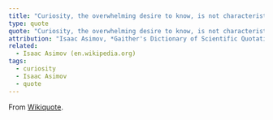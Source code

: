 ```yaml
---
title: "Curiosity, the overwhelming desire to know, is not characteristic of dead matter..."
type: quote
quote: "Curiosity, the overwhelming desire to know, is not characteristic of dead matter. Nor does it seem to be characteristic of some forms of living organism, which, for that very reason, we can scarcely bring ourselves to consider alive."
attribution: "Isaac Asimov, *Gaither's Dictionary of Scientific Quotations*"
related:
  - Isaac Asimov (en.wikipedia.org)
tags:
  - curiosity
  - Isaac Asimov
  - quote
---
```

From [Wikiquote](https://en.wikiquote.org/wiki/Curiosity).
